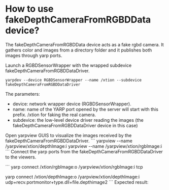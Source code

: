 # How to use fakeDepthCameraFromRGBDData device?
The fakeDepthCameraFromRGBDData device acts as a fake rgbd camera. It gathers color and images from a directory folder and it publishes both images through yarp ports.

Launch a RGBDSensorWrapper with the wrapped subdevice fakeDepthCameraFromRGBDDataDriver.
```
yarpdev --device RGBDSensorWrapper --name /xtion --subdevice fakeDepthCameraFromRGBDDataDriver
```
The parameters:
- device: network wrapper device (RGBDSensorWrapper). 
- name:  name of the YARP port opened by the server will start with this prefix. /xtion for faking the real camera.
- subdevice:  the low-level device driver reading the images (the fakeDepthCameraFromRGBDDataDriver device in this case)

Open yarpview GUIS to visualize the images received by the fakeDepthCameraFromRGBDDataDriver.
´´´
yarpview --name /yarpview/xtion/depthImage:i
yarpview --name /yarpview/xtion/rgbImage:i
´´´
Connect the yarp ports from the fakeDepthCameraFromRGBDDataDriver to the viewers.

´´´
yarp connect /xtion/rgbImage:o /yarpview/xtion/rgbImage:i tcp

yarp connect /xtion/depthImage:o /yarpview/xtion/depthImage:i udp+recv.portmonitor+type.dll+file.depthimage2
´´´
Expected result:

